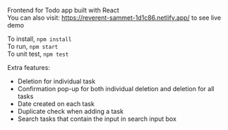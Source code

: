 Frontend for Todo app built with React  
You can also visit: https://reverent-sammet-1d1c86.netlify.app/ to see live demo  

To install, `npm install`  
To run, `npm start`  
To unit test, `npm test`  
  
  
  
Extra features:
- Deletion for individual task
- Confirmation pop-up for both individual deletion and deletion for all tasks
- Date created on each task
- Duplicate check when adding a task
- Search tasks that contain the input in search input box
